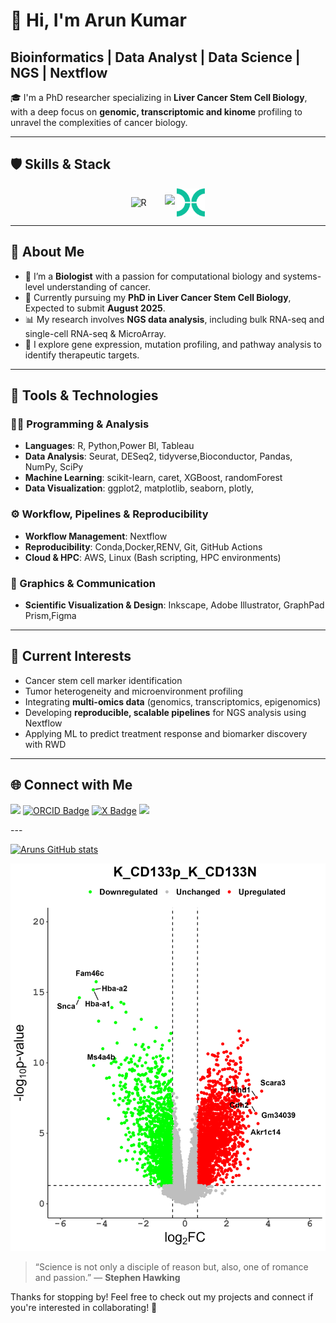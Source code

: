 # 👋 Hi, I'm Arun Kumar

## Bioinformatics | Data Analyst |  Data Science | NGS | Nextflow

🎓 I'm a PhD researcher specializing in **Liver Cancer Stem Cell Biology**, with a deep focus on **genomic, transcriptomic and kinome** profiling to unravel the complexities of cancer biology.

---
## 🛡️ Skills & Stack

<p align="center">
  <!-- R icon -->
  <img src="https://www.r-project.org/logo/Rlogo.png" width="60" alt="R" style="vertical-align: middle; margin-right: 25px;" />

  <!-- SkillIcons set -->
  <img src="https://skillicons.dev/icons?i=python,docker,linux,rust,git,vscode&theme=dark"/>
   
  <!-- Nextflow icon -->
  <img src="https://github.com/arunmhh/arunmhh/raw/main/Image/nextflow-icon.png" width="45" alt="Nextflow" style="vertical-align: middle;" />

 
</p>


---

## 🔬 About Me

- 🧬 I’m a **Biologist** with a passion for computational biology and systems-level understanding of cancer.
- 🧪 Currently pursuing my **PhD in Liver Cancer Stem Cell Biology**, Expected to submit **August 2025**.
- 📊 My research involves **NGS data analysis**, including bulk RNA-seq and single-cell RNA-seq & MicroArray.
- 🧠 I explore gene expression, mutation profiling, and pathway analysis to identify therapeutic targets.

---

## 🧰 Tools & Technologies

### 🧑‍💻 Programming & Analysis
- **Languages**: R, Python,Power BI, Tableau
- **Data Analysis**: Seurat, DESeq2, tidyverse,Bioconductor, Pandas, NumPy, SciPy
- **Machine Learning**: scikit-learn, caret, XGBoost, randomForest
- **Data Visualization**: ggplot2, matplotlib, seaborn, plotly, 

### ⚙️ Workflow, Pipelines & Reproducibility
- **Workflow Management**: Nextflow
- **Reproducibility**:  Conda,Docker,RENV, Git, GitHub Actions
- **Cloud & HPC**: AWS, Linux (Bash scripting, HPC environments)

### 🎨 Graphics & Communication
- **Scientific Visualization & Design**: Inkscape, Adobe Illustrator, GraphPad Prism,Figma

---

## 📘 Current Interests

- Cancer stem cell marker identification  
- Tumor heterogeneity and microenvironment profiling  
- Integrating **multi-omics data** (genomics, transcriptomics, epigenomics)  
- Developing **reproducible, scalable pipelines** for NGS analysis using Nextflow  
- Applying ML to predict treatment response and biomarker discovery with RWD

---
## 🌐 Connect with Me

<p>
  <a href="https://www.linkedin.com/in/arun-kumar-a7896a44/" target="_blank"><img src="https://img.shields.io/badge/-LinkedIn-0077B5?style=for-the-badge&logo=Linkedin&logoColor=white"/></a>
 <a href="https://orcid.org/0000-0001-9336-7810" target="_blank"><img src="https://img.shields.io/badge/ORCID-0000--0001--9336--7810-A6CE39?style=for-the-badge&logo=orcid&logoColor=white" alt="ORCID Badge"/></a>
  <a href="https://x.com/ArunExcelbiotec" target="_blank">  <img src="https://img.shields.io/badge/X-1DA1F2?style=for-the-badge&logo=x&logoColor=white" alt="X Badge"/></a>
  <a href="mailto:kumar.arun@mh-hannover.de"><img src="https://img.shields.io/badge/-Email-D14836?style=for-the-badge&logo=Gmail&logoColor=white"/></a>
  
</p>
---

[![Aruns GitHub stats](https://github-readme-stats.vercel.app/api?username=arunmhh&show_icons=true&theme=radical)](https://github.com/arunmhh/github-readme-stats)

![K_CD133p_K_CD133N](https://github.com/arunmhh/arunmhh/raw/main/Image/K_CD133p_K_CD133N.png)

> “Science is not only a disciple of reason but, also, one of romance and passion.” — ******Stephen Hawking******


Thanks for stopping by! Feel free to check out my projects and connect if you're interested in collaborating! 🌱

